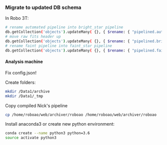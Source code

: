 ### Migrate to updated DB schema

In Robo 3T:
```bash
# rename automated pipeline into bright_star pipeline
db.getCollection('objects').updateMany( {}, { $rename: { "pipelined.automated": "pipelined.bright_star" } } )
# move raw fits header up
db.getCollection('objects').updateMany( {}, { $rename: { "pipelined.bright_star.fits_header": "fits_header" } } )
# rename faint pipeline into faint_star pipeline
db.getCollection('objects').updateMany( {}, { $rename: { "pipelined.faint": "pipelined.faint_star" } } ) 
``` 

#### Analysis machine
Fix config.json!

Create folders:
```bash
mkdir /Data1/archive
mkdir /Data1/_tmp 
```

Copy compiled Nick's pipeline
```bash
cp /home/roboao/web/archiver/roboao /home/roboao/web/archiver/roboao
```

Install anaconda3 or create new python environment:
```bash
conda create --name python3 python=3.6
source activate python3
```